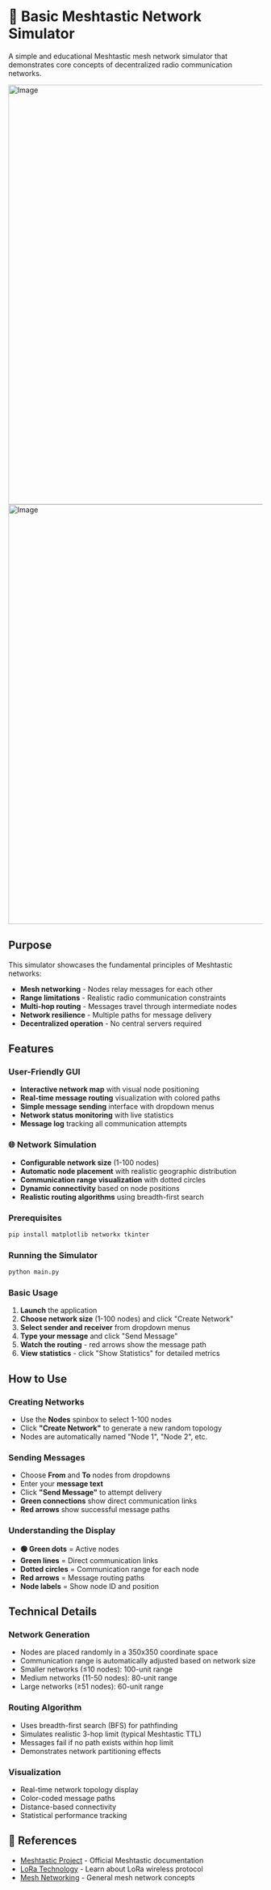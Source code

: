 # 📡 Basic Meshtastic Network Simulator

A simple and educational Meshtastic mesh network simulator that demonstrates core concepts of decentralized radio communication networks.

<img width="1200" height="830" alt="Image" src="https://github.com/user-attachments/assets/07c2753d-8313-48a0-b640-6bcd086adb35" />

<img width="1200" height="830" alt="Image" src="https://github.com/user-attachments/assets/65f5d591-e263-461e-bae3-79c4b890016a" />

## Purpose

This simulator showcases the fundamental principles of Meshtastic networks:
- **Mesh networking** - Nodes relay messages for each other
- **Range limitations** - Realistic radio communication constraints  
- **Multi-hop routing** - Messages travel through intermediate nodes
- **Network resilience** - Multiple paths for message delivery
- **Decentralized operation** - No central servers required

## Features

### User-Friendly GUI
- **Interactive network map** with visual node positioning
- **Real-time message routing** visualization with colored paths
- **Simple message sending** interface with dropdown menus
- **Network status monitoring** with live statistics
- **Message log** tracking all communication attempts

### 🌐 Network Simulation
- **Configurable network size** (1-100 nodes)
- **Automatic node placement** with realistic geographic distribution
- **Communication range visualization** with dotted circles
- **Dynamic connectivity** based on node positions
- **Realistic routing algorithms** using breadth-first search

### Prerequisites
```bash
pip install matplotlib networkx tkinter
```

### Running the Simulator
```bash
python main.py
```

### Basic Usage
1. **Launch** the application
2. **Choose network size** (1-100 nodes) and click "Create Network"
3. **Select sender and receiver** from dropdown menus
4. **Type your message** and click "Send Message"
5. **Watch the routing** - red arrows show the message path
6. **View statistics** - click "Show Statistics" for detailed metrics

## How to Use

### Creating Networks
- Use the **Nodes** spinbox to select 1-100 nodes
- Click **"Create Network"** to generate a new random topology
- Nodes are automatically named "Node 1", "Node 2", etc.

### Sending Messages
- Choose **From** and **To** nodes from dropdowns
- Enter your **message text**
- Click **"Send Message"** to attempt delivery
- **Green connections** show direct communication links
- **Red arrows** show successful message paths

### Understanding the Display
- **🟢 Green dots** = Active nodes
- **Green lines** = Direct communication links
- **Dotted circles** = Communication range for each node
- **Red arrows** = Message routing paths
- **Node labels** = Show node ID and position

## Technical Details

### Network Generation
- Nodes are placed randomly in a 350x350 coordinate space
- Communication range is automatically adjusted based on network size
- Smaller networks (≤10 nodes): 100-unit range
- Medium networks (11-50 nodes): 80-unit range  
- Large networks (≥51 nodes): 60-unit range

### Routing Algorithm
- Uses breadth-first search (BFS) for pathfinding
- Simulates realistic 3-hop limit (typical Meshtastic TTL)
- Messages fail if no path exists within hop limit
- Demonstrates network partitioning effects

### Visualization
- Real-time network topology display
- Color-coded message paths
- Distance-based connectivity
- Statistical performance tracking

## 📖 References

- [Meshtastic Project](https://meshtastic.org/) - Official Meshtastic documentation
- [LoRa Technology](https://lora-alliance.org/) - Learn about LoRa wireless protocol
- [Mesh Networking](https://en.wikipedia.org/wiki/Mesh_networking) - General mesh network concepts
